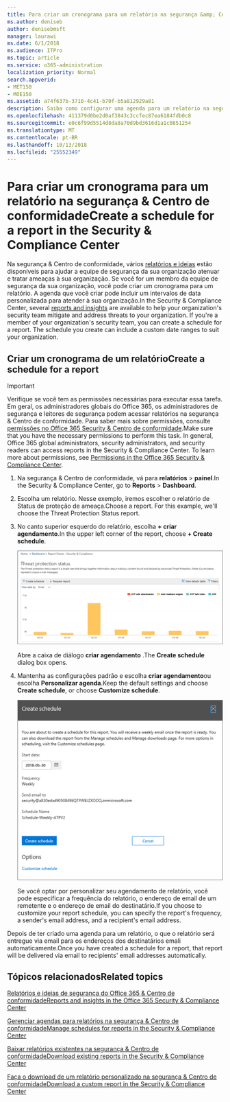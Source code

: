 ```yaml
---
title: Para criar um cronograma para um relatório na segurança &amp; Centro de conformidade
ms.author: deniseb
author: denisebmsft
manager: laurawi
ms.date: 6/1/2018
ms.audience: ITPro
ms.topic: article
ms.service: o365-administration
localization_priority: Normal
search.appverid:
- MET150
- MOE150
ms.assetid: a74f637b-3710-4c41-b70f-b5a812929a81
description: Saiba como configurar uma agenda para um relatório na segurança &amp; Centro de conformidade.
ms.openlocfilehash: 411379d0be2d0af3843c3ccfec87ea6184fdb0c8
ms.sourcegitcommit: e0c6f99d5514d8da8a70d9bd3616d1a1c0851254
ms.translationtype: MT
ms.contentlocale: pt-BR
ms.lasthandoff: 10/13/2018
ms.locfileid: "25552349"
---
```

# <a name="create-a-schedule-for-a-report-in-the-security-amp-compliance-center"></a><span data-ttu-id="3ea5e-103">Para criar um cronograma para um relatório na segurança &amp; Centro de conformidade</span><span class="sxs-lookup"><span data-stu-id="3ea5e-103">Create a schedule for a report in the Security &amp; Compliance Center</span></span>

<span data-ttu-id="3ea5e-p101">Na segurança &amp; Centro de conformidade, vários [relatórios e ideias](reports-and-insights-in-security-and-compliance.md) estão disponíveis para ajudar a equipe de segurança da sua organização atenuar e tratar ameaças à sua organização. Se você for um membro da equipe de segurança da sua organização, você pode criar um cronograma para um relatório. A agenda que você criar pode incluir um intervalos de data personalizada para atender à sua organização.</span><span class="sxs-lookup"><span data-stu-id="3ea5e-p101">In the Security &amp; Compliance Center, several [reports and insights](reports-and-insights-in-security-and-compliance.md) are available to help your organization's security team mitigate and address threats to your organization. If you're a member of your organization's security team, you can create a schedule for a report. The schedule you create can include a custom date ranges to suit your organization.</span></span> 
  
## <a name="create-a-schedule-for-a-report"></a><span data-ttu-id="3ea5e-107">Criar um cronograma de um relatório</span><span class="sxs-lookup"><span data-stu-id="3ea5e-107">Create a schedule for a report</span></span>

> [!IMPORTANT]
> <span data-ttu-id="3ea5e-p102">Verifique se você tem as permissões necessárias para executar essa tarefa. Em geral, os administradores globais do Office 365, os administradores de segurança e leitores de segurança podem acessar relatórios na segurança &amp; Centro de conformidade. Para saber mais sobre permissões, consulte [permissões no Office 365 Security &amp; Centro de conformidade](permissions-in-the-security-and-compliance-center.md).</span><span class="sxs-lookup"><span data-stu-id="3ea5e-p102">Make sure that you have the necessary permissions to perform this task. In general, Office 365 global administrators, security administrators, and security readers can access reports in the Security &amp; Compliance Center. To learn more about permissions, see [Permissions in the Office 365 Security &amp; Compliance Center](permissions-in-the-security-and-compliance-center.md).</span></span>
  
1. <span data-ttu-id="3ea5e-111">Na segurança &amp; Centro de conformidade, vá para **relatórios** \> **painel**.</span><span class="sxs-lookup"><span data-stu-id="3ea5e-111">In the Security &amp; Compliance Center, go to **Reports** \> **Dashboard**.</span></span>
    
2. <span data-ttu-id="3ea5e-p103">Escolha um relatório. Nesse exemplo, iremos escolher o relatório de Status de proteção de ameaça.</span><span class="sxs-lookup"><span data-stu-id="3ea5e-p103">Choose a report. For this example, we'll choose the Threat Protection Status report.</span></span>
    
3. <span data-ttu-id="3ea5e-114">No canto superior esquerdo do relatório, escolha **+ criar agendamento**.</span><span class="sxs-lookup"><span data-stu-id="3ea5e-114">In the upper left corner of the report, choose **+ Create schedule**.</span></span>
    
    ![Você pode criar um cronograma para relatórios na segurança &amp; Centro de conformidade](media/2311327c-14f6-4a17-b604-0c9ff2d485d1.png)
  
    <span data-ttu-id="3ea5e-116">Abre a caixa de diálogo **criar agendamento** .</span><span class="sxs-lookup"><span data-stu-id="3ea5e-116">The **Create schedule** dialog box opens.</span></span> 
    
4. <span data-ttu-id="3ea5e-117">Mantenha as configurações padrão e escolha **criar agendamento**ou escolha **Personalizar agenda**.</span><span class="sxs-lookup"><span data-stu-id="3ea5e-117">Keep the default settings and choose **Create schedule**, or choose **Customize schedule**.</span></span>
    
    ![Você pode usar as configurações padrão ou personalizar um cronograma de relatório](media/04fac327-8f73-4711-8319-58c11880fd96.png)
  
    <span data-ttu-id="3ea5e-119">Se você optar por personalizar seu agendamento de relatório, você pode especificar a frequência do relatório, o endereço de email de um remetente e o endereço de email do destinatário.</span><span class="sxs-lookup"><span data-stu-id="3ea5e-119">If you choose to customize your report schedule, you can specify the report's frequency, a sender's email address, and a recipient's email address.</span></span> 
    
<span data-ttu-id="3ea5e-120">Depois de ter criado uma agenda para um relatório, o que o relatório será entregue via email para os endereços dos destinatários emali automaticamente.</span><span class="sxs-lookup"><span data-stu-id="3ea5e-120">Once you have created a schedule for a report, that report will be delivered via email to recipients' emali addresses automatically.</span></span> 
  
## <a name="related-topics"></a><span data-ttu-id="3ea5e-121">Tópicos relacionados</span><span class="sxs-lookup"><span data-stu-id="3ea5e-121">Related topics</span></span>

[<span data-ttu-id="3ea5e-122">Relatórios e ideias de segurança do Office 365 &amp; Centro de conformidade</span><span class="sxs-lookup"><span data-stu-id="3ea5e-122">Reports and insights in the Office 365 Security &amp; Compliance Center</span></span>](reports-and-insights-in-security-and-compliance.md)
  
[<span data-ttu-id="3ea5e-123">Gerenciar agendas para relatórios na segurança &amp; Centro de conformidade</span><span class="sxs-lookup"><span data-stu-id="3ea5e-123">Manage schedules for reports in the Security &amp; Compliance Center</span></span>](manage-schedules-for-multiple-reports.md)
  
[<span data-ttu-id="3ea5e-124">Baixar relatórios existentes na segurança &amp; Centro de conformidade</span><span class="sxs-lookup"><span data-stu-id="3ea5e-124">Download existing reports in the Security &amp; Compliance Center</span></span>](download-existing-reports.md)
  
[<span data-ttu-id="3ea5e-125">Faça o download de um relatório personalizado na segurança &amp; Centro de conformidade</span><span class="sxs-lookup"><span data-stu-id="3ea5e-125">Download a custom report in the Security &amp; Compliance Center</span></span>](set-up-and-download-a-custom-report.md)
  

